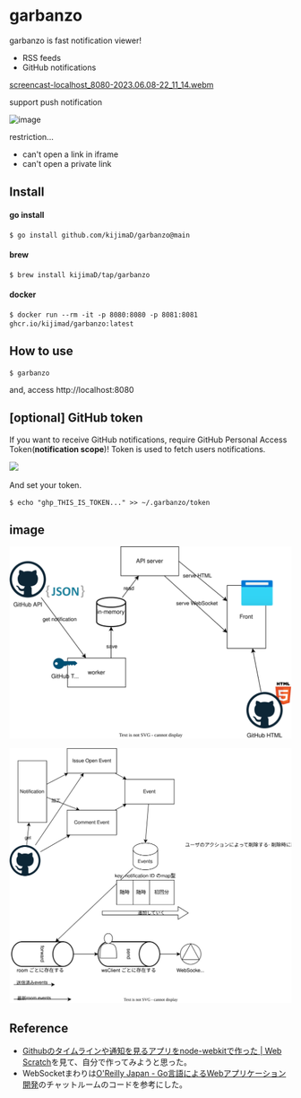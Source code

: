 # garbanzo

garbanzo is fast notification viewer!

- RSS feeds
- GitHub notifications

[screencast-localhost_8080-2023.06.08-22_11_14.webm](https://github.com/kijimaD/garbanzo/assets/11595790/4b0c6559-18d0-4f87-9d9d-a04884973a01)

support push notification

![image](https://github.com/kijimaD/garbanzo/assets/11595790/5ce7eab9-efc3-4462-b2cc-059cbbef3dbd)

restriction...

- can't open a link in iframe
- can't open a private link

## Install

#### go install

```
$ go install github.com/kijimaD/garbanzo@main
```

#### brew

```
$ brew install kijimaD/tap/garbanzo
```

#### docker

```
$ docker run --rm -it -p 8080:8080 -p 8081:8081 ghcr.io/kijimad/garbanzo:latest
```

## How to use

```
$ garbanzo
```

and, access http://localhost:8080

## [optional] GitHub token

If you want to receive GitHub notifications, require GitHub Personal Access Token(**notification scope**)! Token is used to fetch users notifications.

<img src="https://github.com/kijimaD/garbanzo/assets/11595790/9cabb383-a5a2-484c-8967-0860ad87d5a9" width=800>

And set your token.

```
$ echo "ghp_THIS_IS_TOKEN..." >> ~/.garbanzo/token
```

## image

![image](docs/20230528-structure.drawio.svg)

![image](docs/20230529-store.drawio.svg)

## Reference

- [Githubのタイムラインや通知を見るアプリをnode\-webkitで作った \| Web Scratch](https://efcl.info/2014/0430/res3872/)を見て、自分で作ってみようと思った。
- WebSocketまわりは[O'Reilly Japan \- Go言語によるWebアプリケーション開発](https://www.oreilly.co.jp/books/9784873117522/)のチャットルームのコードを参考にした。
